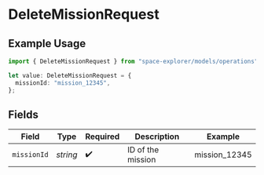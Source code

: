 # DeleteMissionRequest

## Example Usage

```typescript
import { DeleteMissionRequest } from "space-explorer/models/operations";

let value: DeleteMissionRequest = {
  missionId: "mission_12345",
};
```

## Fields

| Field              | Type               | Required           | Description        | Example            |
| ------------------ | ------------------ | ------------------ | ------------------ | ------------------ |
| `missionId`        | *string*           | :heavy_check_mark: | ID of the mission  | mission_12345      |